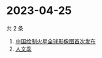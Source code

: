 # 2023-04-25

共 2 条

<!-- BEGIN ZHIHUSEARCH -->
<!-- 最后更新时间 Tue Apr 25 2023 06:17:10 GMT+0800 (China Standard Time) -->
1. [中国绘制火星全球影像图首次发布](https://www.zhihu.com/search?q=中国绘制火星全球影像图首次发布)
1. [人文季](https://www.zhihu.com/search?q=人文季)
<!-- END ZHIHUSEARCH -->
